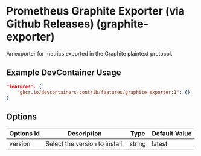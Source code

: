 
# Prometheus Graphite Exporter (via Github Releases) (graphite-exporter)

An exporter for metrics exported in the Graphite plaintext protocol.

## Example DevContainer Usage

```json
"features": {
    "ghcr.io/devcontainers-contrib/features/graphite-exporter:1": {}
}
```

## Options

| Options Id | Description | Type | Default Value |
|-----|-----|-----|-----|
| version | Select the version to install. | string | latest |


